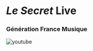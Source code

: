  
# __*Le Secret* Live__  
### __Génération France Musique__      





![youtube](https://youtu.be/dEiDywzFWUw)
